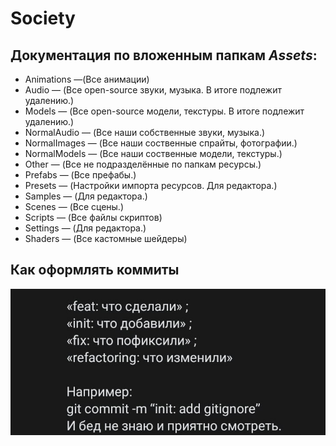 # Society

## Документация по вложенным папкам *Assets*:


- Animations —(Все анимации)
- Audio — (Все open-source звуки, музыка. В итоге подлежит удалению.)
- Models — (Все open-source модели, текстуры. В итоге подлежит удалению.)	
- NormalAudio — (Все наши собственные звуки, музыка.)
- NormalImages — (Все наши соственные спрайты, фотографии.)
- NormalModels — (Все наши соственные модели, текстуры.)
- Other — (Все не подразделённые по папкам ресурсы.)
- Prefabs — (Все префабы.)
- Presets — (Настройки импорта ресурсов. Для редактора.)
- Samples — (Для редактора.)
- Scenes — (Все сцены.)
- Scripts — (Все файлы скриптов)
- Settings — (Для редактора.)
- Shaders — (Все кастомные шейдеры)
## Как оформлять коммиты

![](gitCommitsStyle.png)
